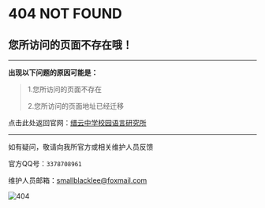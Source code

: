 # 404 NOT FOUND

## 您所访问的页面不存在哦！

***

**出现以下问题的原因可能是：**

> 1.您所访问的页面不存在
>
> 2.您所访问的页面地址已经迁移

点击此处返回官网：[缙云中学校园语言研究所](https://jzlanguageresearchinstitute.github.io/JZLanguageReIn/Index.html)

***

如有疑问，敬请向我所官方或相关维护人员反馈 

官方QQ号：`3378708961` 

维护人员邮箱：smallblacklee@foxmail.com

![404](https://jzlanguageresearchinstitute.github.io/JZLanguageReIn/Base/pic/bqb1.jpg)





